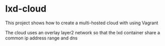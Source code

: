 # lxd-cloud

This project shows how to create a multi-hosted cloud with using Vagrant

The cloud uses an overlay layer2 network so that the lxd container share a common ip address range and dns


